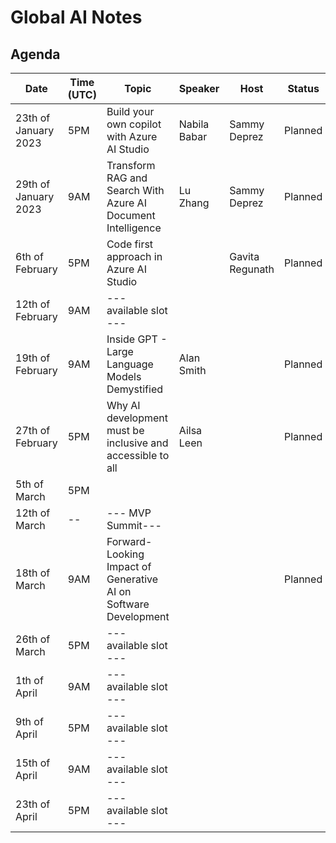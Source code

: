 # Global AI Notes

## Agenda
|Date|Time (UTC)|Topic|Speaker|Host|Status|
|----|----------|-----|-------|----|------|
|23th of January 2023|5PM|Build your own copilot with Azure AI Studio|Nabila Babar|Sammy Deprez|Planned|
|29th of January 2023|9AM|Transform RAG and Search With Azure AI Document Intelligence|Lu Zhang|Sammy Deprez|Planned|Planned|
|6th of February|5PM|Code first approach in Azure AI Studio||Gavita Regunath|Planned|
|12th of February|9AM| --- available slot ---||||
|19th of February|9AM|Inside GPT - Large Language Models Demystified|Alan Smith||Planned|
|27th of February|5PM| Why AI development must be inclusive and accessible to all |Ailsa Leen||Planned|
|5th of March|5PM|||||
|12th of March|--| --- MVP Summit---||||
|18th of March|9AM|Forward-Looking Impact of Generative AI on Software Development|||Planned|
|26th of March|5PM| --- available slot ---||||
|1th of April|9AM| --- available slot ---||||
|9th of April|5PM| --- available slot ---||||
|15th of April|9AM| --- available slot ---||||
|23th of April|5PM| --- available slot ---||||
